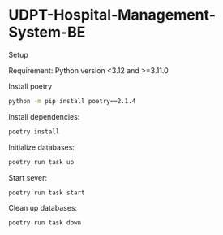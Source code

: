 # UDPT-Hospital-Management-System-BE

Setup

Requirement: Python version <3.12 and >=3.11.0

Install poetry
```bash
python -m pip install poetry==2.1.4
```

Install dependencies:
```bash 
poetry install
```

Initialize databases:
```bash
poetry run task up
```

Start sever:
```bash
poetry run task start
```

Clean up databases:
```bash
poetry run task down
```
